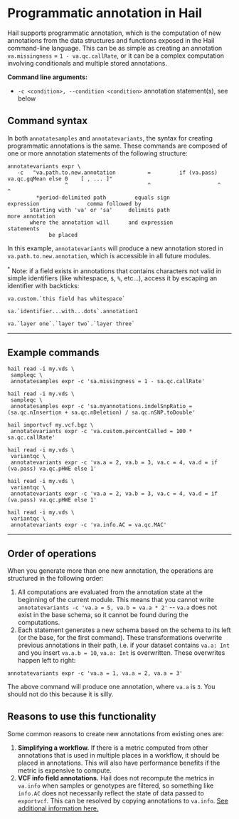 # Programmatic annotation in Hail

Hail supports programmatic annotation, which is the computation of new annotations from the data structures and functions exposed in the Hail command-line language.  This can be as simple as creating an annotation `va.missingness` = `1 - va.qc.callRate`, or it can be a complex computation involving conditionals and multiple stored annotations.

**Command line arguments:**
 - `-c <condition>, --condition <condition>` annotation statement(s), see below

## Command syntax
 
In both `annotatesamples` and `annotatevariants`,  the syntax for creating programmatic annotations is the same.  These commands are composed of one or more annotation statements of the following structure:

```
annotatevariants expr \
   -c   "va.path.to.new.annotation          =         if (va.pass) va.qc.gqMean else 0    [ , ... ]"
                  ^                         ^                     ^                           ^
         *period-delimited path         equals sign            expression               comma followed by
       starting with 'va' or 'sa'     delimits path                                     more annotation
       where the annotation will      and expression                                       statements
             be placed
```

In this example, `annotatevariants` will produce a new annotation stored in `va.path.to.new.annotation`, which is accessible in all future modules. 

<sup>*</sup> Note: if a field exists in annotations that contains characters 
not valid in simple identifiers (like whitespace, `$`, `%`, etc...), 
access it by escaping an identifier with backticks: 
```
va.custom.`this field has whitespace`

sa.`identifier...with...dots`.annotation1

va.`layer one`.`layer two`.`layer three`
```

____

## Example commands
 
```
hail read -i my.vds \
 sampleqc \
 annotatesamples expr -c 'sa.missingness = 1 - sa.qc.callRate'
```

```
hail read -i my.vds \
 sampleqc \
 annotatesamples expr -c 'sa.myannotations.indelSnpRatio = (sa.qc.nInsertion + sa.qc.nDeletion) / sa.qc.nSNP.toDouble'
```

```
hail importvcf my.vcf.bgz \
 annotatevariants expr -c 'va.custom.percentCalled = 100 * sa.qc.callRate'
```

```
hail read -i my.vds \
 variantqc \
 annotatevariants expr -c 'va.a = 2, va.b = 3, va.c = 4, va.d = if (va.pass) va.qc.pHWE else 1'
```

```
hail read -i my.vds \
 variantqc \
 annotatevariants expr -c 'va.a = 2, va.b = 3, va.c = 4, va.d = if (va.pass) va.qc.pHWE else 1'
```

```
hail read -i my.vds \
 variantqc \
 annotatevariants expr -c 'va.info.AC = va.qc.MAC'
```

____

 
## Order of operations

When you generate more than one new annotation, the operations are structured in the following order:

1.  All computations are evaluated from the annotation state at the beginning of the current module.  This means that you cannot write `annotatevariants -c 'va.a = 5, va.b = va.a * 2'` -- `va.a` does not exist in the base schema, so it cannot be found during the computations.
2.  Each statement generates a new schema based on the schema to its left (or the base, for the first command).  These transformations overwrite previous annotations in their path, i.e. if your dataset contains `va.a: Int` and you insert `va.a.b = 10`, `va.a: Int` is overwritten.  These overwrites happen left to right: 

```
annotatevariants expr -c 'va.a = 1, va.a = 2, va.a = 3'
```

The above command will produce one annotation, where `va.a` is `3`.  You should not do this because it is silly.

## Reasons to use this functionality

Some common reasons to create new annotations from existing ones are:

1. **Simplifying a workflow.**  If there is a metric computed from other annotations that is used in multiple places in a workflow, it should be placed in annotations.  This will also have performance benefits if the metric is expensive to compute.
2. **VCF info field annotations.**  Hail does not recompute the metrics in `va.info` when samples or genotypes are filtered, so something like `info.AC` does not necessarily reflect the state of data passed to `exportvcf`.  This can be resolved by copying annotations to `va.info`.  [See additional information here.](ExportVCF.md#annotations)

